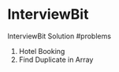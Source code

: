 # InterviewBit
InterviewBit Solution
#problems

1. Hotel Booking
2. Find Duplicate in Array
      

